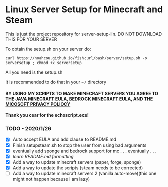# Linux Server Setup for Minecraft and Steam
This is just the project repository for server-setup-lin. DO NOT DOWNLOAD THIS FOR YOUR SERVER

To obtain the setup.sh on your server do: 

`curl https://noahcou.github.io/fishcurl/bash/server/setup.sh -o serversetup ; chmod +x serversetup`

All you need is the setup.sh

It is recommended to do that in your `~/` directory

#### BY USING MY SCRIPTS TO MAKE MINECRAFT SERVERS YOU AGREE TO THE [JAVA MINECRAFT EULA](https://account.mojang.com/documents/minecraft_eula), [BEDROCK MINECRAFT EULA](https://account.mojang.com/terms), AND [THE MICOSOFT PRIVACY POLIOCY](https://privacy.microsoft.com/en-US/privacystatement)

**Thank you cear for the echoscript.exe!**

### TODO - 2020/1/26
- [x] Auto accept EULA and add clause to README.md
- [x] Finish setupsteam.sh to stop the user from using bad arguments
- [x] eventually add sponge and bedrock support for mc . . . eventually . . .
- [x] *learn README.md formatting*
- [x] Add a way to update minecraft servers (paper, forge, sponge)
- [x] Add a way to update the scripts (steam needs to be corrected)
- [ ] Add a way to update minecraft servers 2 (vanilla auto-move)(this one might not happen because I am lazy)